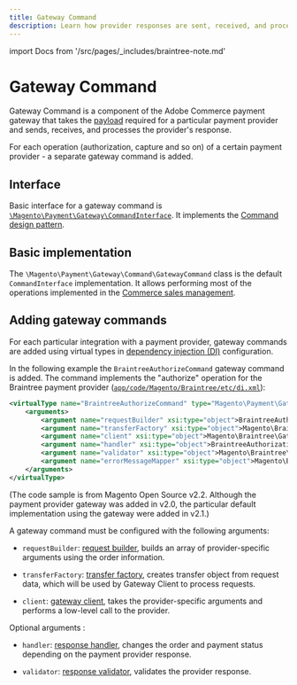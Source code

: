 ```yaml
---
title: Gateway Command
description: Learn how provider responses are sent, received, and processed.
---
```


import Docs from '/src/pages/_includes/braintree-note.md'

<Docs />

# Gateway Command

Gateway Command is a component of the Adobe Commerce payment gateway that takes the [payload](index.md#terms-used) required for a particular payment provider and sends, receives, and processes the provider's response.

For each operation (authorization, capture and so on) of a certain payment provider - a separate gateway command is added.

## Interface

Basic interface for a gateway command is [`\Magento\Payment\Gateway\CommandInterface`](https://github.com/magento/magento2/tree/2.4/app/code/Magento/Payment/Gateway/CommandInterface.php). It implements the [Command design pattern](https://designpatternsphp.readthedocs.io/en/latest/Behavioral/Command/README.html).

## Basic implementation

The `\Magento\Payment\Gateway\Command\GatewayCommand` class is the default `CommandInterface` implementation. It allows performing most of the operations implemented in the [Commerce sales management](index.md#terms-used).

## Adding gateway commands

For each particular integration with a payment provider, gateway commands are added using virtual types in [dependency injection (DI)](../../components/dependency-injection.md) configuration.

In the following example the `BraintreeAuthorizeCommand` gateway command is added. The command implements the "authorize" operation for the Braintree payment provider ([`app/code/Magento/Braintree/etc/di.xml`](https://github.com/magento/magento2/tree/2.3/app/code/Magento/Braintree/etc/di.xml)):

```xml
<virtualType name="BraintreeAuthorizeCommand" type="Magento\Payment\Gateway\Command\GatewayCommand">
    <arguments>
        <argument name="requestBuilder" xsi:type="object">BraintreeAuthorizeRequest</argument>
        <argument name="transferFactory" xsi:type="object">Magento\Braintree\Gateway\Http\TransferFactory</argument>
        <argument name="client" xsi:type="object">Magento\Braintree\Gateway\Http\Client\TransactionSale</argument>
        <argument name="handler" xsi:type="object">BraintreeAuthorizationHandler</argument>
        <argument name="validator" xsi:type="object">Magento\Braintree\Gateway\Validator\ResponseValidator</argument>
        <argument name="errorMessageMapper" xsi:type="object">Magento\Braintree\Gateway\ErrorMapper\VirtualErrorMessageMapper</argument>
    </arguments>
</virtualType>
```

(The code sample is from Magento Open Source v2.2. Although the payment provider gateway was added in v2.0, the particular default implementation using the gateway were added in v2.1.)

A gateway command must be configured with the following arguments:

-  `requestBuilder`: [request builder](request-builder.md), builds an array of provider-specific arguments using the order information.

-  `transferFactory`: [transfer factory](gateway-client.md#transfer-factory), creates transfer object from request data, which will be used by Gateway Client to process requests.

-  `client`: [gateway client](gateway-client.md), takes the provider-specific arguments and performs a low-level call to the provider.

Optional arguments :

-  `handler`: [response handler](response-handler.md), changes the order and payment status depending on the payment provider response.

-  `validator`: [response validator](response-validator.md), validates the provider response.
